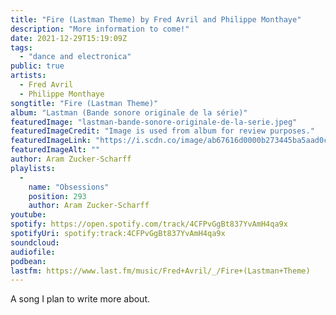 ```yaml
---
title: "Fire (Lastman Theme) by Fred Avril and Philippe Monthaye"
description: "More information to come!"
date: 2021-12-29T15:19:09Z
tags:
  - "dance and electronica"
public: true
artists:
  - Fred Avril
  - Philippe Monthaye
songtitle: "Fire (Lastman Theme)"
album: "Lastman (Bande sonore originale de la série)"
featuredImage: "lastman-bande-sonore-originale-de-la-serie.jpeg"
featuredImageCredit: "Image is used from album for review purposes."
featuredImageLink: "https://i.scdn.co/image/ab67616d0000b273445ba5aad0cfff1d1dbafc16"
featuredImageAlt: ""
author: Aram Zucker-Scharff
playlists:
  -
    name: "Obsessions"
    position: 293
    author: Aram Zucker-Scharff
youtube: 
spotify: https://open.spotify.com/track/4CFPvGgBt837YvAmH4qa9x
spotifyUri: spotify:track:4CFPvGgBt837YvAmH4qa9x
soundcloud:
audiofile:
podbean:
lastfm: https://www.last.fm/music/Fred+Avril/_/Fire+(Lastman+Theme)
---
```


A song I plan to write more about.
		